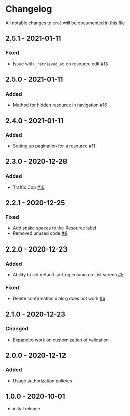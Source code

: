 # Changelog

All notable changes to `crud` will be documented in this file

## 2.5.1 - 2021-01-11

### Fixed
- Issue with `_retrieved_at` on resource edit [#13](https://github.com/orchidsoftware/crud/issues/13)

## 2.5.0 - 2021-01-11

### Added
- Method for hidden resource in navigation [#16](https://github.com/orchidsoftware/crud/pull/16)

## 2.4.0 - 2021-01-11

### Added
- Setting up pagination for a resource [#11](https://github.com/orchidsoftware/crud/pull/11)

## 2.3.0 - 2020-12-28

### Added
- Traffic Cop [#10](https://github.com/orchidsoftware/crud/pull/10)

## 2.2.1 - 2020-12-25

### Fixed
- Add snake spaces to the Resource label
- Removed unused code [#8](https://github.com/orchidsoftware/crud/issues/8)

## 2.2.0 - 2020-12-23

### Added
- Ability to set default sorting column on List screen [#5](https://github.com/orchidsoftware/crud/issues/5)

### Fixed
- Delete confirmation dialog does not work [#6]((https://github.com/orchidsoftware/crud/issues/6))

## 2.1.0 - 2020-12-23

### Changed
- Expanded work on customization of validation

## 2.0.0 - 2020-12-12

### Added
- Usage authorization policies 

## 1.0.0 - 2020-10-01

- initial release

